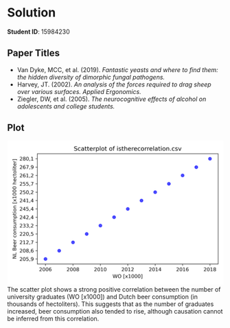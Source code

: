 # Solution

**Student ID**: 15984230  

## Paper Titles
- Van Dyke, MCC, et al. (2019). *Fantastic yeasts and where to find them: the hidden diversity of dimorphic fungal pathogens.*  
- Harvey, JT. (2002). *An analysis of the forces required to drag sheep over various surfaces.* *Applied Ergonomics.*  
- Ziegler, DW, et al. (2005). *The neurocognitive effects of alcohol on adolescents and college students.*  

## Plot
![Scatter Plot](myplot.png)
The scatter plot shows a strong positive correlation between the number of university graduates (WO [x1000]) and Dutch beer consumption (in thousands of hectoliters). This suggests that as the number of graduates increased, beer consumption also tended to rise, although causation cannot be inferred from this correlation.
